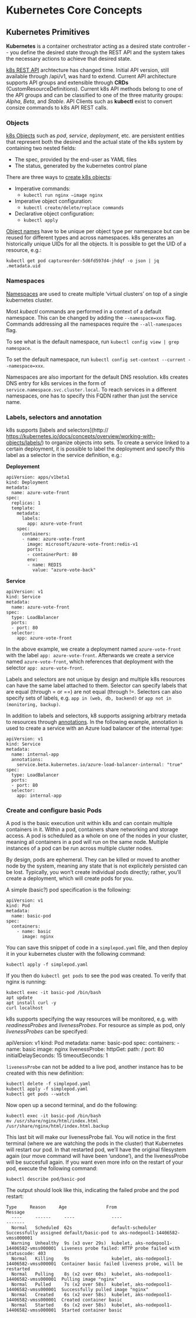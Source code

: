 # Kubernetes Core Concepts

## Kubernetes Primitives

__Kubernetes__ is a container orchestrator acting as a desired state controller -- you define the desired state through the REST API and the system takes the necessary actions to achieve that desired state.

[k8s REST API](https://kubernetes.io/docs/concepts/overview/kubernetes-api/) archtecture has changed time. Initial API version, still available through /api/v1, was hard to extend. Current API architecture supports API groups and extensible through __CRDs__ (CustomResourceDefinitions). Current k8s API methods belong to one of the API groups and can be classified to one of the three maturity groups: _Alpha_, _Beta_, and _Stable_.  API Clients such as **kubectl** exist to convert consize commands to k8s API REST calls. 

### Objects

[k8s Objects](https://kubernetes.io/docs/concepts/overview/working-with-objects/kubernetes-objects/) such as _pod_, _service_, _deployment_, etc. are persistent entities that represent both the desired and the actual state of the k8s system by containing two nested fields:
- The spec, provided by the end-user as YAML files
- The status, generated by the kubernetes control plane

There are three ways to [create k8s objects](https://kubernetes.io/docs/concepts/overview/working-with-objects/object-management/):
- Imperative commands:
    - `kubectl run nginx –image nginx`
- Imperative object configuration:
    - `kubectl create/delete/replace commands`
- Declarative object configuration:
    - `kubectl apply `

[Object names](https://kubernetes.io/docs/concepts/overview/working-with-objects/names/) have to be unique per object type per namespace but can be reused for different types and across namespaces. k8s generates an  historically unique UIDs for all the objects.
It is possible to get the UID of a resource, e.g.:
```
kubectl get pod captureorder-5d6fd597d4-jhdqf -o json | jq .metadata.uid
```

### Namespaces

[Namespaces](https://kubernetes.io/docs/concepts/overview/working-with-objects/namespaces/) are used to create multiple ‘virtual clusters’ on top of a single kubernetes cluster.

Most _kubectl_ commands are performed in a context of a default namespace. This can be changed by adding the `--namespace=xxx` flag. Commands addressing all the namespaces require the `--all-namespaces` flag.

To see what is the default namespace, run `kubectl config view | grep namespace`.

To set the default namespace, run `kubectl config set-context --current --namespace=xxx`.

Namespaces are also important for the default DNS resolution. k8s creates DNS entry for k8s services in the form of `service.namespace.svc.cluster.local`. To reach services in a different namespaces, one has to specify this FQDN rather than just the service name.

### Labels, selectors and annotation

k8s supports [labels and selectors](http:// https://kubernetes.io/docs/concepts/overview/working-with-objects/labels/) to organize objects into sets. 
To create a service linked to a certain deployment, it is possible to label the deployment and specify this label as a selector in the service definition, e.g.:

__Deployement__ 
```
apiVersion: apps/v1beta1
kind: Deployment
metadata:
  name: azure-vote-front
spec:
  replicas: 1
  template:
    metadata:
      labels:
        app: azure-vote-front
    spec:
      containers:
      - name: azure-vote-front
        image: microsoft/azure-vote-front:redis-v1
        ports:
        - containerPort: 80
        env:
        - name: REDIS
          value: "azure-vote-back"
```
__Service__
```
apiVersion: v1
kind: Service
metadata:
  name: azure-vote-front
spec:
  type: LoadBalancer
  ports:
  - port: 80
  selector:
    app: azure-vote-front
```
In the above example, we create a deployment named `azure-vote-front` with the label `app: azure-vote-front`. Afterwards we create a service named `azure-vote-front`, which references that deployment with the selector `app: azure-vote-front`.

Labels and selectors are not unique by design and multiple k8s resources can have the same label attached to them. Selector can specify labels that are equal (through = or ==) are not equal (through !=. Selectors can also specify sets of labels, e.g. `app in (web, db, backend)` or `app not in (monitoring, backup)`.

In addition to labels and selectors, k8 supports assigning arbitrary metada to resources through [annotations](https://kubernetes.io/docs/concepts/overview/working-with-objects/annotations/). In the following example, annotation is used to create a service with an Azure load balancer of the internal type:
```
apiVersion: v1
kind: Service
metadata:
  name: internal-app
  annotations:
    service.beta.kubernetes.io/azure-load-balancer-internal: "true"
spec:
  type: LoadBalancer
  ports:
  - port: 80
  selector:
    app: internal-app
```

### Create and configure basic Pods

A pod is the basic execution unit within k8s and can contain multiple containers in it. Within a pod, containers share networking and storage access. A pod is scheduled as a whole on one of the nodes in your cluster, meaning all containers in a pod will run on the same node. Multiple instances of a pod can be run across multiple cluster nodes.

By design, pods are ephemeral. They can be killed or moved to another node by the system, meaning any state that is not explicitely persisted can be lost. Typically, you won’t create individual pods directly; rather, you’ll create a deployment, which will create pods for you.

A simple (basic?) pod specification is the following:
```
apiVersion: v1
kind: Pod
metadata:
  name: basic-pod
spec:
  containers:
    - name: basic
      image: nginx
```

You can save this snippet of code in a `simplepod.yaml` file, and then deploy it in your kubernetes cluster with the following command:
```
kubectl apply -f simplepod.yaml
```

If you then do `kubectl get pods` to see the pod was created. To verify that nginx is running:

```
kubectl exec -it basic-pod /bin/bash
apt update
apt install curl -y
curl localhost
```

k8s supports specifying the way resources will be monitored, e.g. with _readinessProbes_ and _livenessProbes_. For resource as simple as pod, only _livenessProbes_ can be specifyed:

apiVersion: v1
kind: Pod
metadata:
  name: basic-pod
spec:
  containers:
    - name: basic
      image: nginx
      livenessProbe:
        httpGet:
          path: /
          port: 80
        initialDelaySeconds: 15
        timeoutSeconds: 1

`livenessProbe` can not be added to a live pod, another instance has to be created with this new definition: 
```
kubectl delete -f simplepod.yaml
kubectl apply -f simplepod.yaml
kubectl get pods --watch
```

Now open up a second terminal, and do the following:
```
kubectl exec -it basic-pod /bin/bash
mv /usr/share/nginx/html/index.html /usr/share/nginx/html/index.html.backup 
```
This last bit will make our livenessProbe fail. You will notice in the first terminal (where we are watching the pods in the cluster) that Kubernetes will restart our pod. In that restarted pod, we’ll have the original filesystem again (our move command will have been ‘undone’), and the livenessProbe will be succesfull again. If you want even more info on the restart of your pod, execute the following command:
```
kubectl describe pod/basic-pod
```

The output should look like this, indicating the failed probe and the pod restart:
```
Type     Reason     Age               From                                        Message
  ----     ------     ----              ----                                        -------
  Normal   Scheduled  62s               default-scheduler                           Successfully assigned default/basic-pod to aks-nodepool1-14406582-vmss000001
  Warning  Unhealthy  9s (x3 over 29s)  kubelet, aks-nodepool1-14406582-vmss000001  Liveness probe failed: HTTP probe failed with statuscode: 403
  Normal   Killing    9s                kubelet, aks-nodepool1-14406582-vmss000001  Container basic failed liveness probe, will be restarted
  Normal   Pulling    8s (x2 over 60s)  kubelet, aks-nodepool1-14406582-vmss000001  Pulling image "nginx"
  Normal   Pulled     7s (x2 over 58s)  kubelet, aks-nodepool1-14406582-vmss000001  Successfully pulled image "nginx"
  Normal   Created    6s (x2 over 58s)  kubelet, aks-nodepool1-14406582-vmss000001  Created container basic
  Normal   Started    6s (x2 over 58s)  kubelet, aks-nodepool1-14406582-vmss000001  Started container basic
```